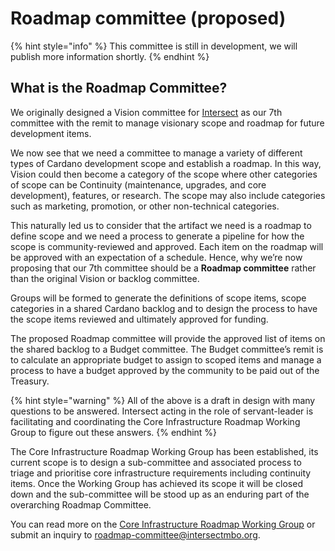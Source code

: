 # Roadmap committee (proposed)

{% hint style="info" %}
This committee is still in development, we will publish more information shortly.
{% endhint %}

## What is the Roadmap Committee?

We originally designed a Vision committee for [Intersect](https://docs.intersectmbo.org/) as our 7th committee with the remit to manage visionary scope and roadmap for future development items.

We now see that we need a committee to manage a variety of different types of Cardano development scope and establish a roadmap. In this way, Vision could then become a category of the scope where other categories of scope can be Continuity (maintenance, upgrades, and core development), features, or research. The scope may also include categories such as marketing, promotion, or other non-technical categories.

This naturally led us to consider that the artifact we need is a roadmap to define scope and we need a process to generate a pipeline for how the scope is community-reviewed and approved. Each item on the roadmap will be approved with an expectation of a schedule. Hence, why we’re now proposing that our 7th committee should be a **Roadmap committee** rather than the original Vision or backlog committee.&#x20;

Groups will be formed to generate the definitions of scope items, scope categories in a shared Cardano backlog and to design the process to have the scope items reviewed and ultimately approved for funding.

The proposed Roadmap committee will provide the approved list of items on the shared backlog to a Budget committee. The Budget committee’s remit is to calculate an appropriate budget to assign to scoped items and manage a process to have a budget approved by the community to be paid out of the Treasury.

{% hint style="warning" %}
All of the above is a draft in design with many questions to be answered. Intersect acting in the role of servant-leader is facilitating and coordinating the Core Infrastructure Roadmap Working Group to figure out these answers.
{% endhint %}

The Core Infrastructure Roadmap Working Group has been established, its current scope is to design a sub-committee and associated process to triage and prioritise core infrastructure requirements including continuity items.  Once the Working Group has achieved its scope it will be closed down and the sub-committee will be stood up as an enduring part of the overarching Roadmap Committee. &#x20;

You can read more on the [Core Infrastructure Roadmap Working Group](working-group/core-infrastructure-roadmap-working-group/) or submit an inquiry to [roadmap-committee@intersectmbo.org](mailto:roadmap-committee@intersectmbo.org).
